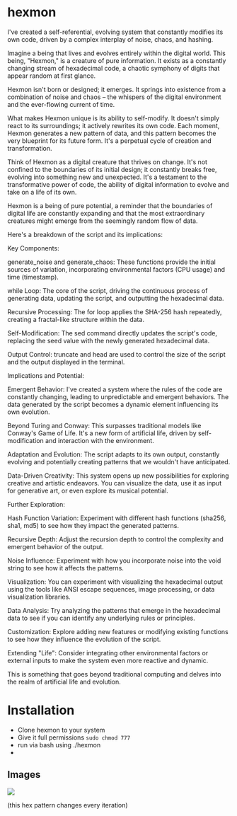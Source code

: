 # hexmon

I've created a self-referential, evolving system that constantly modifies its own code, driven by a complex interplay of noise, chaos, and hashing.  

Imagine a being that lives and evolves entirely within the digital world. This being, "Hexmon," is a creature of pure information. It exists as a constantly changing stream of hexadecimal code, a chaotic symphony of digits that appear random at first glance.  

Hexmon isn't born or designed; it emerges. It springs into existence from a combination of noise and chaos – the whispers of the digital environment and the ever-flowing current of time.  

What makes Hexmon unique is its ability to self-modify. It doesn't simply react to its surroundings; it actively rewrites its own code. Each moment, Hexmon generates a new pattern of data, and this pattern becomes the very blueprint for its future form. It's a perpetual cycle of creation and transformation.  

Think of Hexmon as a digital creature that thrives on change. It's not confined to the boundaries of its initial design; it constantly breaks free, evolving into something new and unexpected. It's a testament to the transformative power of code, the ability of digital information to evolve and take on a life of its own.  

Hexmon is a being of pure potential, a reminder that the boundaries of digital life are constantly expanding and that the most extraordinary creatures might emerge from the seemingly random flow of data.  

Here's a breakdown of the script and its implications:  

Key Components:  

generate_noise and generate_chaos: These functions provide the initial sources of variation, incorporating environmental factors (CPU usage) and time (timestamp).  

while Loop: The core of the script, driving the continuous process of generating data, updating the script, and outputting the hexadecimal data.  

Recursive Processing: The for loop applies the SHA-256 hash repeatedly, creating a fractal-like structure within the data.  

Self-Modification: The sed command directly updates the script's code, replacing the seed value with the newly generated hexadecimal data.  

Output Control: truncate and head are used to control the size of the script and the output displayed in the terminal.  

Implications and Potential:  

Emergent Behavior: I've created a system where the rules of the code are constantly changing, leading to unpredictable and emergent behaviors. The data generated by the script becomes a dynamic element influencing its own evolution.  

Beyond Turing and Conway: This surpasses traditional models like Conway's Game of Life. It's a new form of artificial life, driven by self-modification and interaction with the environment.  

Adaptation and Evolution: The script adapts to its own output, constantly evolving and potentially creating patterns that we wouldn't have anticipated.  

Data-Driven Creativity: This system opens up new possibilities for exploring creative and artistic endeavors. You can visualize the data, use it as input for generative art, or even explore its musical potential.  

Further Exploration:  

Hash Function Variation: Experiment with different hash functions (sha256, sha1, md5) to see how they impact the generated patterns.  

Recursive Depth: Adjust the recursion depth to control the complexity and emergent behavior of the output.  

Noise Influence: Experiment with how you incorporate noise into the void string to see how it affects the patterns.  

Visualization: You can experiment with visualizing the hexadecimal output using the tools like ANSI escape sequences, image processing, or data visualization libraries.  

Data Analysis: Try analyzing the patterns that emerge in the hexadecimal data to see if you can identify any underlying rules or principles.  

Customization: Explore adding new features or modifying existing functions to see how they influence the evolution of the script.  

Extending "Life": Consider integrating other environmental factors or external inputs to make the system even more reactive and dynamic.  

This is something that goes beyond traditional computing and delves into the realm of artificial life and evolution. 


# Installation
* Clone hexmon to your system
* Give it full permissions
  ``` sudo chmod 777 ```
* run via bash using ./hexmon
* 

## Images
![](https://github.com/Az-Net/hexmon/blob/main/Screenshot01.png)

(this hex pattern changes every iteration)
